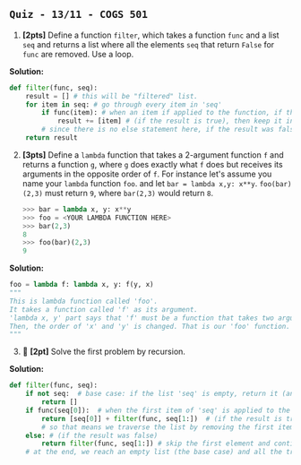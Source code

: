 `Quiz - 13/11 - COGS 501`
-------------------------
1. **[2pts]** Define a function `filter`, which takes a function `func` and a list
   `seq` and returns a list where all the elements `seq` that return `False` for
   `func` are removed. Use a loop.

**Solution:**

```python
def filter(func, seq):
    result = [] # this will be "filtered" list.
    for item in seq: # go through every item in 'seq'
        if func(item): # when an item if applied to the function, if the result is true,
            result += [item] # (if the result is true), then keep it in the 'result' list
        # since there is no else statement here, if the result was false, it wasn't added to the 'result' list
    return result
```
   
2. **[3pts]** Define a `lambda` function that takes a 2-argument function `f` and
   returns a function `g`, where `g` does exactly what `f` does but receives its
   arguments in the opposite order of `f`. For instance let's assume you name
   your `lambda` function `foo`. and let `bar = lambda x,y: x**y`. `foo(bar)(2,3)` must return `9`, where `bar(2,3)` would return `8`.
   ```python
   >>> bar = lambda x, y: x**y
   >>> foo = <YOUR LAMBDA FUNCTION HERE>
   >>> bar(2,3)
   8
   >>> foo(bar)(2,3)
   9
   ```

**Solution:**

```python
foo = lambda f: lambda x, y: f(y, x)
"""
This is lambda function called 'foo'.
It takes a function called 'f' as its argument.
'lambda x, y' part says that 'f' must be a function that takes two arguments.
Then, the order of 'x' and 'y' is changed. That is our 'foo' function.
"""
```
   
3. 🤑 **[2pt]** Solve the first problem by recursion.

**Solution:**

```python
def filter(func, seq):
    if not seq:  # base case: if the list 'seq' is empty, return it (and end recursion)
        return []
    if func(seq[0]):  # when the first item of 'seq' is applied to the function, if the result is true,
        return [seq[0]] + filter(func, seq[1:])  # (if the result is true), then keep it and do the same thing to the rest of the list
        # so that means we traverse the list by removing the first item of the list and keeping it in the result or not keeping in the result
    else: # (if the result was false)
        return filter(func, seq[1:]) # skip the first element and continue with the rest of the list
    # at the end, we reach an empty list (the base case) and all the true-returning items are concatenated.
```
